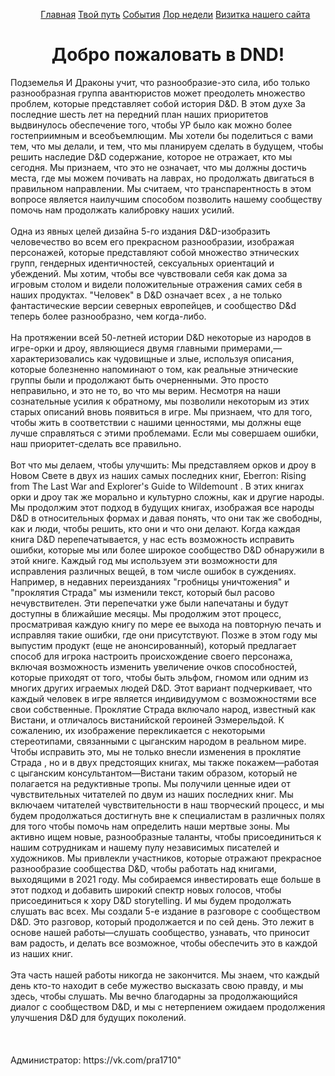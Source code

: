 <!DOCTYPE html>
<html lang="en">
<head>
    <meta charset="UTF-8" />
    <link rel="stylesheet" href="css/stule.css">
    </head>
<body>
        <div align="center">
            <ul id="navbar">
                <a href="https://github.com/Ru5l1n/Main">Главная</a>
                <a href="https://github.com/Ru5l1n/RoadAdvance">Твой путь</a>
                <a href="https://github.com/Ru5l1n/ivents">События</a>
                <a href="https://github.com/Ru5l1n/weeknews">Лор недели</a>
                <a href="https://github.com/Ru5l1n/visit">Визитка нашего сайта</a>
            </ul>
        </div>
    </header>
    <h1><div align="center"> Добро пожаловать в DND! </div></h1>
Подземелья И Драконы учит, что разнообразие-это сила, ибо только разнообразная группа авантюристов может преодолеть множество проблем, которые представляет собой история D&D.
    В этом духе За последние шесть лет на передний план наших приоритетов выдвинулось обеспечение того, чтобы УР было как можно более гостеприимным и всеобъемлющим. Мы хотели бы поделиться с вами тем, что мы делали,
    и тем, что мы планируем сделать в будущем, чтобы решить наследие D&D содержание, которое не отражает, кто мы сегодня. Мы признаем, что это не означает, что мы должны достичь места, где мы можем почивать на лаврах,
    но продолжать двигаться в правильном направлении. Мы считаем, что транспарентность в этом вопросе является наилучшим способом позволить нашему сообществу помочь нам продолжать калибровку наших усилий.
    <br><br>
    Одна из явных целей дизайна 5-го издания D&D-изобразить человечество во всем его прекрасном разнообразии, изображая персонажей, которые представляют собой множество этнических групп, гендерных идентичностей,
    сексуальных ориентаций и убеждений. Мы хотим, чтобы все чувствовали себя как дома за игровым столом и видели положительные отражения самих себя в наших продуктах. "Человек" в D&D означает всех , а не только
    фантастические версии северных европейцев, и сообщество D&d теперь более разнообразно, чем когда-либо.
    <br><br>
    На протяжении всей 50-летней истории D&D некоторые из народов в игре-орки и дроу, являющиеся двумя главными примерами,—характеризовались как чудовищные и злые, используя описания, которые болезненно напоминают о том,
    как реальные этнические группы были и продолжают быть очерненными. Это просто неправильно, и это не то, во что мы верим. Несмотря на наши сознательные усилия к обратному, мы позволили некоторым из этих старых описаний
    вновь появиться в игре. Мы признаем, что для того, чтобы жить в соответствии с нашими ценностями, мы должны еще лучше справляться с этими проблемами. Если мы совершаем ошибки, наш приоритет-сделать все правильно.
    <br><br>
    Вот что мы делаем, чтобы улучшить:
    Мы представляем орков и дроу в Новом Свете в двух из наших самых последних книг, Eberron: Rising from The Last War and Explorer's Guide to Wildemount . В этих книгах орки и дроу так же морально и культурно сложны, как
    и другие народы. Мы продолжим этот подход в будущих книгах, изображая все народы D&D в относительных формах и давая понять, что они так же свободны, как и люди, чтобы решить, кто они и что они делают.
    Когда каждая книга D&D перепечатывается, у нас есть возможность исправить ошибки, которые мы или более широкое сообщество D&D обнаружили в этой книге. Каждый год мы используем эти возможности для исправления различных
    вещей, в том числе ошибок в суждениях. Например, в недавних переизданиях "гробницы уничтожения" и "проклятия Страда" мы изменили текст, который был расово нечувствителен. Эти перепечатки уже были напечатаны и будут
    доступны в ближайшие месяцы. Мы продолжим этот процесс, просматривая каждую книгу по мере ее выхода на повторную печать и исправляя такие ошибки, где они присутствуют.
    Позже в этом году мы выпустим продукт (еще не анонсированный), который предлагает способ для игрока настроить происхождение своего персонажа, включая возможность изменить увеличение очков способностей, которые
    приходят от того, чтобы быть эльфом, гномом или одним из многих других играемых людей D&D. Этот вариант подчеркивает, что каждый человек в игре является индивидуумом с возможностями все свои собственные.
    Проклятие Страда включало народ, известный как Вистани, и отличалось вистанийской героиней Эзмерельдой. К сожалению, их изображение перекликается с некоторыми стереотипами, связанными с цыганским народом в реальном
    мире. Чтобы исправить это, мы не только внесли изменения в проклятие Страда , но и в двух предстоящих книгах, мы также покажем—работая с цыганским консультантом—Вистани таким образом, который не полагается на
    редуктивные тропы.
    Мы получили ценные идеи от чувствительных читателей по двум из наших последних книг. Мы включаем читателей чувствительности в наш творческий процесс, и мы будем продолжаться достигнуть вне к специалистам в различных
    полях для того чтобы помочь нам определить наши мертвые зоны.
    Мы активно ищем новые, разнообразные таланты, чтобы присоединиться к нашим сотрудникам и нашему пулу независимых писателей и художников. Мы привлекли участников, которые отражают прекрасное разнообразие сообщества D&D,
    чтобы работать над книгами, выходящими в 2021 году. Мы собираемся инвестировать еще больше в этот подход и добавить широкий спектр новых голосов, чтобы присоединиться к хору D&D storytelling.
    И мы будем продолжать слушать вас всех. Мы создали 5-е издание в разговоре с сообществом D&D. Это разговор, который продолжается и по сей день. Это лежит в основе нашей работы—слушать сообщество, узнавать, что приносит
    вам радость, и делать все возможное, чтобы обеспечить это в каждой из наших книг.
    <br><br>
    Эта часть нашей работы никогда не закончится. Мы знаем, что каждый день кто-то находит в себе мужество высказать свою правду, и мы здесь, чтобы слушать. Мы вечно благодарны за продолжающийся диалог с сообществом D&D,
    и мы с нетерпением ожидаем продолжения улучшения D&D для будущих поколений.    <br><br>
    <br><br>Администратор: https://vk.com/pra1710"</a>
</body>
</html>
